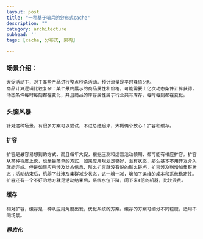 ```yaml
---
layout: post
title: "一种基于哨兵的分布式cache"
description: ""
category: architecture
subhead: ''
tags: [cache, 分布式, 架构]

---
```


### 场景介绍：

	大促活动下，对于某些产品进行整点秒杀活动。预计流量是平时峰值5倍。
	商品计算逻辑比较复杂：某个最终展示的商品属性和价格，可能需要上亿次动态条件计算获得，动态条件每时每刻都在变化，并且商品的库存属性属于行业共有库存，每时每刻都在变化。
 

### 头脑风暴
	针对这种场景，有很多方案可以尝试，不过总结起来，大概俩个放心：扩容和缓存。
	
#### 扩容
	扩容是最容易想到的方式，而且每年大促，根据压测和运营活动预期，都可能有相应扩容。扩容从某种程度上说，也是最简单的方式，如果应用规划足够好，没有状态，那么基本不用开发介入就能完成。但是如果应用涉及状态信息，那么扩容就没有说的那么轻巧，扩容涉及到增加集群状态；活动结束后，机器下线涉及集群减少状态，这一增一减，增加了运维的成本和系统稳定性。
	扩容还有一个不好的地方就是活动结束后，系统水位下降，闲下来4倍的机器，比较浪费。
	
#### 缓存
	相对扩容，缓存是一种从应用角度出发，优化系统的方案。缓存的方案可细分不同粒度，适用不同场景。
	
##### 静态化
			
	
		 



